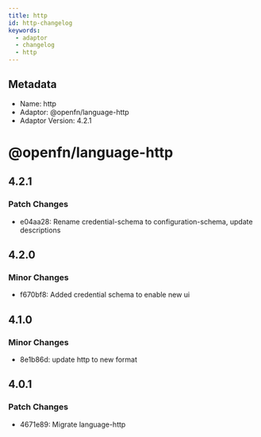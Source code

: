 ```yaml
---
title: http
id: http-changelog
keywords:
  - adaptor
  - changelog
  - http
---
```

## Metadata
- Name: http
- Adaptor: @openfn/language-http
- Adaptor Version: 4.2.1
# @openfn/language-http

## 4.2.1

### Patch Changes

- e04aa28: Rename credential-schema to configuration-schema, update descriptions

## 4.2.0

### Minor Changes

- f670bf8: Added credential schema to enable new ui

## 4.1.0

### Minor Changes

- 8e1b86d: update http to new format

## 4.0.1

### Patch Changes

- 4671e89: Migrate language-http
